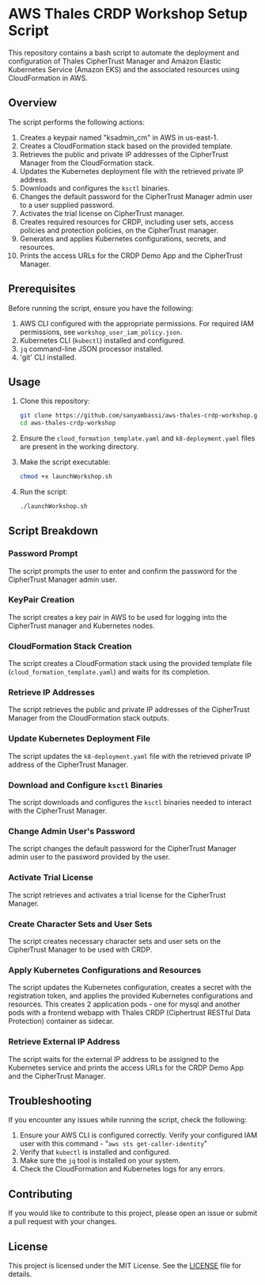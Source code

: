 # AWS Thales CRDP Workshop Setup Script

This repository contains a bash script to automate the deployment and configuration of Thales CipherTrust Manager and Amazon Elastic Kubernetes Service (Amazon EKS) and the associated resources using CloudFormation in AWS.

## Overview

The script performs the following actions:

1. Creates a keypair named "ksadmin_cm" in AWS in us-east-1.
2. Creates a CloudFormation stack based on the provided template.
3. Retrieves the public and private IP addresses of the CipherTrust Manager from the CloudFormation stack.
4. Updates the Kubernetes deployment file with the retrieved private IP address.
5. Downloads and configures the `ksctl` binaries.
6. Changes the default password for the CipherTrust Manager admin user to a user supplied password.
7. Activates the trial license on CipherTrust manager.
8. Creates required resources for CRDP, including user sets, access policies and protection policies, on the CipherTrust manager.
9. Generates and applies Kubernetes configurations, secrets, and resources.
10. Prints the access URLs for the CRDP Demo App and the CipherTrust Manager.

## Prerequisites

Before running the script, ensure you have the following:

1. AWS CLI configured with the appropriate permissions. For required IAM permissions, see `workshop_user_iam_policy.json`.
2. Kubernetes CLI (`kubectl`) installed and configured.
3. `jq` command-line JSON processor installed.
4. 'git' CLI installed.

## Usage

1. Clone this repository:
    ```sh
    git clone https://github.com/sanyambassi/aws-thales-crdp-workshop.git
    cd aws-thales-crdp-workshop
    ```

2. Ensure the `cloud_formation_template.yaml` and `k8-deployment.yaml` files are present in the working directory.

3. Make the script executable:
    ```sh
    chmod +x launchWorkshop.sh
    ```

4. Run the script:
    ```sh
    ./launchWorkshop.sh
    ```

## Script Breakdown

### Password Prompt

The script prompts the user to enter and confirm the password for the CipherTrust Manager admin user.

### KeyPair Creation

The script creates a key pair in AWS to be used for logging into the CipherTrust manager and Kubernetes nodes.

### CloudFormation Stack Creation

The script creates a CloudFormation stack using the provided template file (`cloud_formation_template.yaml`) and waits for its completion.

### Retrieve IP Addresses

The script retrieves the public and private IP addresses of the CipherTrust Manager from the CloudFormation stack outputs.

### Update Kubernetes Deployment File

The script updates the `k8-deployment.yaml` file with the retrieved private IP address of the CipherTrust Manager.

### Download and Configure `ksctl` Binaries

The script downloads and configures the `ksctl` binaries needed to interact with the CipherTrust Manager.

### Change Admin User's Password

The script changes the default password for the CipherTrust Manager admin user to the password provided by the user.

### Activate Trial License

The script retrieves and activates a trial license for the CipherTrust Manager.

### Create Character Sets and User Sets

The script creates necessary character sets and user sets on the CipherTrust Manager to be used with CRDP.

### Apply Kubernetes Configurations and Resources

The script updates the Kubernetes configuration, creates a secret with the registration token, and applies the provided Kubernetes configurations and resources. This creates 2 application pods - one for mysql and another pods with a frontend webapp with Thales CRDP (Ciphertrust RESTful Data Protection) container as sidecar. 

### Retrieve External IP Address

The script waits for the external IP address to be assigned to the Kubernetes service and prints the access URLs for the CRDP Demo App and the CipherTrust Manager.

## Troubleshooting

If you encounter any issues while running the script, check the following:

1. Ensure your AWS CLI is configured correctly. Verify your configured IAM user with this command - "`aws sts get-caller-identity`"
2. Verify that `kubectl` is installed and configured.
3. Make sure the `jq` tool is installed on your system.
4. Check the CloudFormation and Kubernetes logs for any errors.

## Contributing

If you would like to contribute to this project, please open an issue or submit a pull request with your changes.

## License

This project is licensed under the MIT License. See the [LICENSE](LICENSE) file for details.
